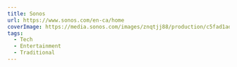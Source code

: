```yaml
---
title: Sonos
url: https://www.sonos.com/en-ca/home
coverImage: https://media.sonos.com/images/znqtjj88/production/c5fad1add60125223c16e5e2e1bac3f3069b3c9d-1200x630.jpg?q=75&fit=clip&auto=format
tags:
  - Tech
  - Entertainment
  - Traditional
---
```

